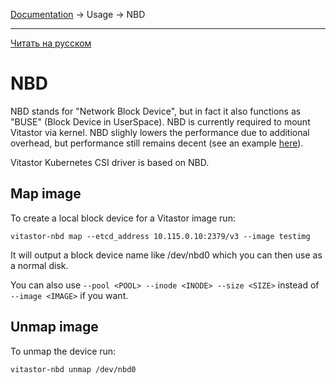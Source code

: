[Documentation](../../README.md#documentation) → Usage → NBD

-----

[Читать на русском](nbd.ru.md)

# NBD

NBD stands for "Network Block Device", but in fact it also functions as "BUSE"
(Block Device in UserSpace). NBD is currently required to mount Vitastor via kernel.
NBD slighly lowers the performance due to additional overhead, but performance still
remains decent (see an example [here](../performance/comparison1.en.md#vitastor-0-4-0-nbd)).

Vitastor Kubernetes CSI driver is based on NBD.

## Map image

To create a local block device for a Vitastor image run:

```
vitastor-nbd map --etcd_address 10.115.0.10:2379/v3 --image testimg
```

It will output a block device name like /dev/nbd0 which you can then use as a normal disk.

You can also use `--pool <POOL> --inode <INODE> --size <SIZE>` instead of `--image <IMAGE>` if you want.

## Unmap image

To unmap the device run:

```
vitastor-nbd unmap /dev/nbd0
```
